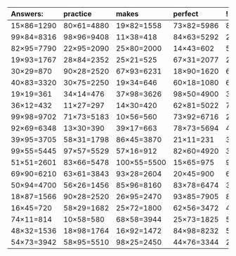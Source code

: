 | Answers: | practice | makes | perfect | ! |
| :--- | :--- | :--- | :--- | :--- |
| 15×86=1290 | 80×61=4880 | 19×82=1558 | 73×82=5986 | 84×92=7728 | 
| 99×84=8316 | 98×96=9408 | 11×38=418 | 84×63=5292 | 27×43=1161 | 
| 82×95=7790 | 22×95=2090 | 25×80=2000 | 14×43=602 | 54×76=4104 | 
| 19×93=1767 | 28×84=2352 | 25×21=525 | 67×31=2077 | 21×50=1050 | 
| 30×29=870 | 90×28=2520 | 67×93=6231 | 18×90=1620 | 68×58=3944 | 
| 40×83=3320 | 30×75=2250 | 19×34=646 | 60×18=1080 | 61×34=2074 | 
| 19×19=361 | 34×14=476 | 37×98=3626 | 98×50=4900 | 31×36=1116 | 
| 36×12=432 | 11×27=297 | 14×30=420 | 62×81=5022 | 74×17=1258 | 
| 99×98=9702 | 71×73=5183 | 10×56=560 | 73×92=6716 | 24×66=1584 | 
| 92×69=6348 | 13×30=390 | 39×17=663 | 78×73=5694 | 43×85=3655 | 
| 39×95=3705 | 58×31=1798 | 86×45=3870 | 21×11=231 | 39×97=3783 | 
| 99×55=5445 | 97×57=5529 | 57×16=912 | 82×60=4920 | 35×63=2205 | 
| 51×51=2601 | 83×66=5478 | 100×55=5500 | 15×65=975 | 97×89=8633 | 
| 69×90=6210 | 63×61=3843 | 93×28=2604 | 20×45=900 | 60×87=5220 | 
| 50×94=4700 | 56×26=1456 | 85×96=8160 | 83×78=6474 | 37×61=2257 | 
| 18×87=1566 | 90×28=2520 | 26×95=2470 | 93×85=7905 | 81×76=6156 | 
| 16×45=720 | 58×29=1682 | 25×72=1800 | 62×56=3472 | 44×57=2508 | 
| 74×11=814 | 10×58=580 | 68×58=3944 | 25×73=1825 | 51×45=2295 | 
| 48×32=1536 | 18×98=1764 | 16×92=1472 | 84×98=8232 | 59×88=5192 | 
| 54×73=3942 | 58×95=5510 | 98×25=2450 | 44×76=3344 | 28×38=1064 | 
